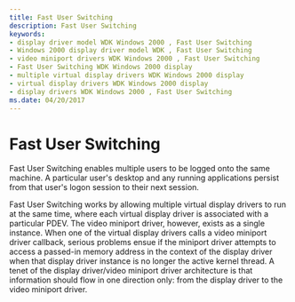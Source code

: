 ```yaml
---
title: Fast User Switching
description: Fast User Switching
keywords:
- display driver model WDK Windows 2000 , Fast User Switching
- Windows 2000 display driver model WDK , Fast User Switching
- video miniport drivers WDK Windows 2000 , Fast User Switching
- Fast User Switching WDK Windows 2000 display
- multiple virtual display drivers WDK Windows 2000 display
- virtual display drivers WDK Windows 2000 display
- display drivers WDK Windows 2000 , Fast User Switching
ms.date: 04/20/2017
---
```


# Fast User Switching

Fast User Switching enables multiple users to be logged onto the same machine. A particular user's desktop and any running applications persist from that user's logon session to their next session.

Fast User Switching works by allowing multiple virtual display drivers to run at the same time, where each virtual display driver is associated with a particular PDEV. The video miniport driver, however, exists as a single instance. When one of the virtual display drivers calls a video miniport driver callback, serious problems ensue if the miniport driver attempts to access a passed-in memory address in the context of the display driver when that display driver instance is no longer the active kernel thread. A tenet of the display driver/video miniport driver architecture is that information should flow in one direction only: from the display driver to the video miniport driver.
